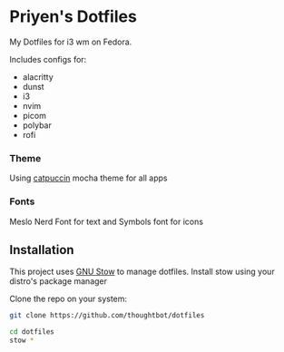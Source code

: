 # Priyen's Dotfiles

My Dotfiles for i3 wm on Fedora.


Includes configs for:
- alacritty
- dunst
- i3
- nvim
- picom
- polybar
- rofi

### Theme
Using [catpuccin](https://catppuccin.com/) mocha theme for all apps

### Fonts
Meslo Nerd Font for text and Symbols font for icons



## Installation

This project uses [GNU Stow](https://www.gnu.org/software/stow/) to manage dotfiles. Install stow using your distro's package manager

Clone the repo on your system:
```bash
git clone https://github.com/thoughtbot/dotfiles
```
```bash
cd dotfiles
stow *
```
